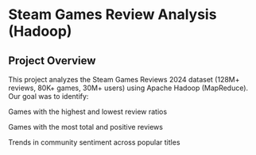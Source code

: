 # Steam Games Review Analysis (Hadoop)
## Project Overview

This project analyzes the Steam Games Reviews 2024 dataset (128M+ reviews, 80K+ games, 30M+ users) using Apache Hadoop (MapReduce).
Our goal was to identify:

Games with the highest and lowest review ratios

Games with the most total and positive reviews

Trends in community sentiment across popular titles
